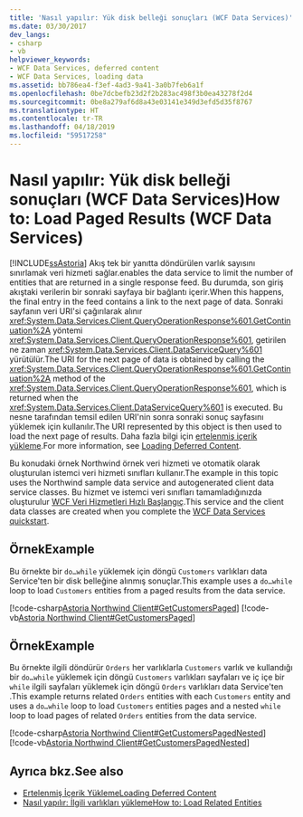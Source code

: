 ```yaml
---
title: 'Nasıl yapılır: Yük disk belleği sonuçları (WCF Data Services)'
ms.date: 03/30/2017
dev_langs:
- csharp
- vb
helpviewer_keywords:
- WCF Data Services, deferred content
- WCF Data Services, loading data
ms.assetid: bb786ea4-f3ef-4ad3-9a41-3a0b7feb6a1f
ms.openlocfilehash: 0be7dcbefb23d2f2b283ac498f3b0ea43278f2d4
ms.sourcegitcommit: 0be8a279af6d8a43e03141e349d3efd5d35f8767
ms.translationtype: HT
ms.contentlocale: tr-TR
ms.lasthandoff: 04/18/2019
ms.locfileid: "59517258"
---
```

# <a name="how-to-load-paged-results-wcf-data-services"></a><span data-ttu-id="323cd-102">Nasıl yapılır: Yük disk belleği sonuçları (WCF Data Services)</span><span class="sxs-lookup"><span data-stu-id="323cd-102">How to: Load Paged Results (WCF Data Services)</span></span>
[!INCLUDE[ssAstoria](../../../../includes/ssastoria-md.md)] <span data-ttu-id="323cd-103">Akış tek bir yanıtta döndürülen varlık sayısını sınırlamak veri hizmeti sağlar.</span><span class="sxs-lookup"><span data-stu-id="323cd-103">enables the data service to limit the number of entities that are returned in a single response feed.</span></span> <span data-ttu-id="323cd-104">Bu durumda, son giriş akıştaki verilerin bir sonraki sayfaya bir bağlantı içerir.</span><span class="sxs-lookup"><span data-stu-id="323cd-104">When this happens, the final entry in the feed contains a link to the next page of data.</span></span> <span data-ttu-id="323cd-105">Sonraki sayfanın veri URI'si çağırılarak alınır <xref:System.Data.Services.Client.QueryOperationResponse%601.GetContinuation%2A> yöntemi <xref:System.Data.Services.Client.QueryOperationResponse%601>, getirilen ne zaman <xref:System.Data.Services.Client.DataServiceQuery%601> yürütülür.</span><span class="sxs-lookup"><span data-stu-id="323cd-105">The URI for the next page of data is obtained by calling the <xref:System.Data.Services.Client.QueryOperationResponse%601.GetContinuation%2A> method of the <xref:System.Data.Services.Client.QueryOperationResponse%601>, which is returned when the <xref:System.Data.Services.Client.DataServiceQuery%601> is executed.</span></span> <span data-ttu-id="323cd-106">Bu nesne tarafından temsil edilen URI'nin sonra sonraki sonuç sayfasını yüklemek için kullanılır.</span><span class="sxs-lookup"><span data-stu-id="323cd-106">The URI represented by this object is then used to load the next page of results.</span></span> <span data-ttu-id="323cd-107">Daha fazla bilgi için [ertelenmiş içerik yükleme](../../../../docs/framework/data/wcf/loading-deferred-content-wcf-data-services.md).</span><span class="sxs-lookup"><span data-stu-id="323cd-107">For more information, see [Loading Deferred Content](../../../../docs/framework/data/wcf/loading-deferred-content-wcf-data-services.md).</span></span>  
  
 <span data-ttu-id="323cd-108">Bu konudaki örnek Northwind örnek veri hizmeti ve otomatik olarak oluşturulan istemci veri hizmeti sınıfları kullanır.</span><span class="sxs-lookup"><span data-stu-id="323cd-108">The example in this topic uses the Northwind sample data service and autogenerated client data service classes.</span></span> <span data-ttu-id="323cd-109">Bu hizmet ve istemci veri sınıfları tamamladığınızda oluşturulur [WCF Veri Hizmetleri Hızlı Başlangıç](../../../../docs/framework/data/wcf/quickstart-wcf-data-services.md).</span><span class="sxs-lookup"><span data-stu-id="323cd-109">This service and the client data classes are created when you complete the [WCF Data Services quickstart](../../../../docs/framework/data/wcf/quickstart-wcf-data-services.md).</span></span>  
  
## <a name="example"></a><span data-ttu-id="323cd-110">Örnek</span><span class="sxs-lookup"><span data-stu-id="323cd-110">Example</span></span>  
 <span data-ttu-id="323cd-111">Bu örnekte bir `do…while` yüklemek için döngü `Customers` varlıkları data Service'ten bir disk belleğine alınmış sonuçlar.</span><span class="sxs-lookup"><span data-stu-id="323cd-111">This example uses a `do…while` loop to load `Customers` entities from a paged results from the data service.</span></span>  
  
 [!code-csharp[Astoria Northwind Client#GetCustomersPaged](../../../../samples/snippets/csharp/VS_Snippets_Misc/astoria_northwind_client/cs/source.cs#getcustomerspaged)]
 [!code-vb[Astoria Northwind Client#GetCustomersPaged](../../../../samples/snippets/visualbasic/VS_Snippets_Misc/astoria_northwind_client/vb/source.vb#getcustomerspaged)]  
  
## <a name="example"></a><span data-ttu-id="323cd-112">Örnek</span><span class="sxs-lookup"><span data-stu-id="323cd-112">Example</span></span>  
 <span data-ttu-id="323cd-113">Bu örnekte ilgili döndürür `Orders` her varlıklarla `Customers` varlık ve kullandığı bir `do…while` yüklemek için döngü `Customers` varlıkları sayfaları ve iç içe bir `while` ilgili sayfaları yüklemek için döngü `Orders` varlıkları data Service'ten .</span><span class="sxs-lookup"><span data-stu-id="323cd-113">This example returns related `Orders` entities with each `Customers` entity and uses a `do…while` loop to load `Customers` entities pages and a nested `while` loop to load pages of related `Orders` entities from the data service.</span></span>  
  
 [!code-csharp[Astoria Northwind Client#GetCustomersPagedNested](../../../../samples/snippets/csharp/VS_Snippets_Misc/astoria_northwind_client/cs/source.cs#getcustomerspagednested)]
 [!code-vb[Astoria Northwind Client#GetCustomersPagedNested](../../../../samples/snippets/visualbasic/VS_Snippets_Misc/astoria_northwind_client/vb/source.vb#getcustomerspagednested)]  
  
## <a name="see-also"></a><span data-ttu-id="323cd-114">Ayrıca bkz.</span><span class="sxs-lookup"><span data-stu-id="323cd-114">See also</span></span>

- [<span data-ttu-id="323cd-115">Ertelenmiş İçerik Yükleme</span><span class="sxs-lookup"><span data-stu-id="323cd-115">Loading Deferred Content</span></span>](../../../../docs/framework/data/wcf/loading-deferred-content-wcf-data-services.md)
- [<span data-ttu-id="323cd-116">Nasıl yapılır: İlgili varlıkları yükleme</span><span class="sxs-lookup"><span data-stu-id="323cd-116">How to: Load Related Entities</span></span>](../../../../docs/framework/data/wcf/how-to-load-related-entities-wcf-data-services.md)
